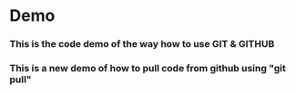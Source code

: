 # Demo

### This is the code demo of the way how to use GIT & GITHUB


### This is a new demo of how to pull code from github using "git pull"
